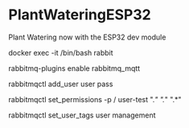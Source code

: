# PlantWateringESP32
Plant Watering now with the ESP32 dev module

docker exec -it /bin/bash rabbit  

rabbitmq-plugins enable rabbitmq_mqtt

rabbitmqctl add_user user pass

rabbitmqctl set_permissions -p / user-test ".*" ".*" ".*"

rabbitmqctl set_user_tags user management
